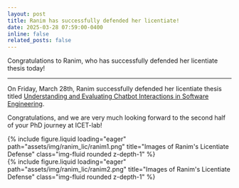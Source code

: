 ```yaml
---
layout: post
title: Ranim has successfully defended her licentiate! 
date: 2025-03-28 07:59:00-0400
inline: false
related_posts: false
---
```


Congratulations to Ranim, who has successfully defended her licentiate thesis today!

---

On Friday, March 28th, Ranim successfully defended her licentiate thesis titled [Understanding and Evaluating Chatbot Interactions in Software Engineering](https://research.chalmers.se/en/publication/545368).

Congratulations, and we are very much looking forward to the second half of your PhD journey at ICET-lab!


<div class="row align-items-center">
    <div class="col-sm-6 mt-3 mt-md-0">
        {% include figure.liquid loading="eager" path="assets/img/ranim_lic/ranim1.png" title="Images of Ranim's Licentiate Defense" class="img-fluid rounded z-depth-1" %}
    </div>
    <div class="col-sm-6 mt-3 mt-md-0">
        {% include figure.liquid loading="eager" path="assets/img/ranim_lic/ranim2.png" title="Images of Ranim's Licentiate Defense" class="img-fluid rounded z-depth-1" %}
    </div>
</div>